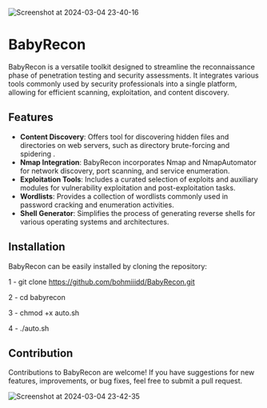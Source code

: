
![Screenshot at 2024-03-04 23-40-16](https://github.com/bohmiiidd/BabyRecon/assets/102260018/b1511515-ec1d-4459-a081-d78cb608a2b9)

# BabyRecon

BabyRecon is a versatile toolkit designed to streamline the reconnaissance phase of penetration testing and security assessments. It integrates various tools commonly used by security professionals into a single platform, allowing for efficient scanning, exploitation, and content discovery.

## Features

- **Content Discovery**: Offers tool for discovering hidden files and directories on web servers, such as directory brute-forcing and spidering .
- **Nmap Integration**: BabyRecon incorporates Nmap and NmapAutomator for network discovery, port scanning, and service enumeration.
- **Exploitation Tools**: Includes a curated selection of exploits and auxiliary modules for vulnerability exploitation and post-exploitation tasks.
- **Wordlists**: Provides a collection of wordlists commonly used in password cracking and enumeration activities.
- **Shell Generator**: Simplifies the process of generating reverse shells for various operating systems and architectures.

## Installation

BabyRecon can be easily installed by cloning the repository:

1 - git clone https://github.com/bohmiiidd/BabyRecon.git

2 - cd babyrecon

3 - chmod +x auto.sh

4 - ./auto.sh

## Contribution

Contributions to BabyRecon are welcome! If you have suggestions for new features, improvements, or bug fixes, feel free to submit a pull request.


![Screenshot at 2024-03-04 23-42-35](https://github.com/bohmiiidd/BabyRecon/assets/102260018/b1402cea-5a87-45fe-964c-ff37c4e4b5fc)




